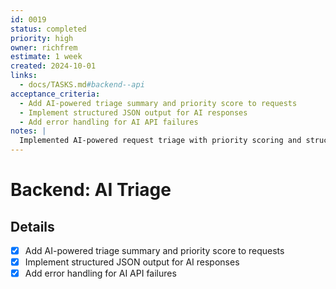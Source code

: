 ```yaml
---
id: 0019
status: completed
priority: high
owner: richfrem
estimate: 1 week
created: 2024-10-01
links:
  - docs/TASKS.md#backend--api
acceptance_criteria:
  - Add AI-powered triage summary and priority score to requests
  - Implement structured JSON output for AI responses
  - Add error handling for AI API failures
notes: |
  Implemented AI-powered request triage with priority scoring and structured responses.
---
```


# Backend: AI Triage

## Details
- [x] Add AI-powered triage summary and priority score to requests
- [x] Implement structured JSON output for AI responses
- [x] Add error handling for AI API failures
